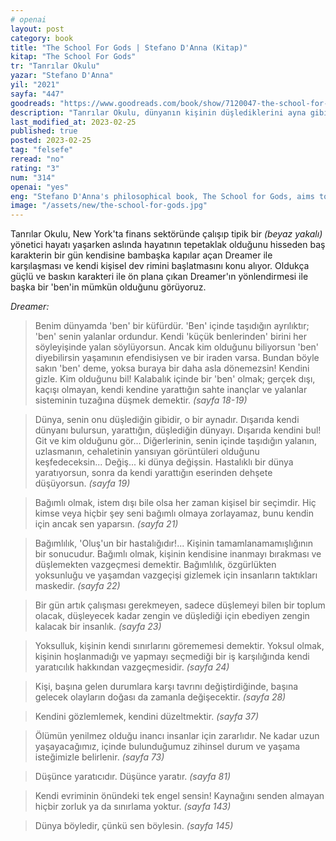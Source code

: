 ```yaml
---
# openai
layout: post
category: book
title: "The School For Gods | Stefano D'Anna (Kitap)"
kitap: "The School For Gods"
tr: "Tanrılar Okulu"
yazar: "Stefano D'Anna"
yil: "2021"
sayfa: "447"
goodreads: "https://www.goodreads.com/book/show/7120047-the-school-for-gods"
description: "Tanrılar Okulu, dünyanın kişinin düşlediklerini ayna gibi yansıttığını anlatıyor. Eğer kişinin bizzat kendisi içinde bulunduğu kırmazsa aynı olayları tekrar tekrar yaşar. Stefano D'Anna, tek çözümün bunun farkına varıp cesaretle sarmalın dışına çıkmak olduğunu Dreamer'in kurduğu cümlelerde tekrar tekrar hatırlatıyor. "
last_modified_at: 2023-02-25
published: true
posted: 2023-02-25
tag: "felsefe"
reread: "no"
rating: "3"
num: "314"
openai: "yes"
eng: "Stefano D'Anna's philosophical book, The School for Gods, aims to lead readers on a spiritual journey toward discovering their own divinity. D'Anna gives people practical insights and tools for personal growth and transformation by combining ancient wisdom with modern psychology."
image: "/assets/new/the-school-for-gods.jpg"
---
```


Tanrılar Okulu, New York'ta finans sektöründe çalışıp tipik bir _(beyaz yakalı)_ yönetici hayatı yaşarken aslında hayatının tepetaklak olduğunu hisseden baş karakterin bir gün kendisine bambaşka kapılar açan Dreamer ile karşılaşması ve kendi kişisel dev rimini başlatmasını konu alıyor. Oldukça güçlü ve baskın karakteri ile ön plana çıkan Dreamer'ın yönlendirmesi ile başka bir 'ben'in mümkün olduğunu görüyoruz.

_Dreamer:_

> Benim dünyamda 'ben' bir küfürdür. 'Ben' içinde taşıdığın ayrılıktır; 'ben' senin yalanlar ordundur. Kendi 'küçük benlerinden' birini her söyleyişinde yalan söylüyorsun.
> Ancak kim olduğunu biliyorsun 'ben' diyebilirsin yaşamının efendisiysen ve bir iraden varsa.
> Bundan böyle sakın 'ben' deme, yoksa buraya bir daha asla dönemezsin! Kendini gizle. Kim olduğunu bil!
> Kalabalık içinde bir 'ben' olmak; gerçek dışı, kaçışı olmayan, kendi kendine yarattığın sahte inançlar ve yalanlar sisteminin tuzağına düşmek demektir. _(sayfa 18-19)_

> Dünya, senin onu düşlediğin gibidir, o bir aynadır. Dışarıda kendi dünyanı bulursun, yarattığın, düşlediğin dünyayı.
> Dışarıda kendini bul! Git ve kim olduğunu gör...
> Diğerlerinin, senin içinde taşıdığın yalanın, uzlasmanın, cehaletinin yansıyan görüntüleri olduğunu keşfedeceksin...
> Değiş... ki dünya değişsin.
> Hastalıklı bir dünya yaratıyorsun, sonra da kendi yarattığın eserinden dehşete düşüyorsun. _(sayfa 19)_

> Bağımlı olmak, istem dışı bile olsa her zaman kişisel bir seçimdir. Hiç kimse veya hiçbir şey seni bağımlı olmaya zorlayamaz, bunu kendin için ancak sen yaparsın. _(sayfa 21)_

> Bağımlılık, 'Oluş'un bir hastalığıdır!... Kişinin tamamlanamamışlığının bir sonucudur. Bağımlı olmak, kişinin kendisine inanmayı bırakması ve düşlemekten vazgeçmesi demektir. Bağımlılık, özgürlükten yoksunluğu ve yaşamdan vazgeçişi gizlemek için insanların taktıkları maskedir. _(sayfa 22)_

> Bir gün artık çalışması gerekmeyen, sadece düşlemeyi bilen bir toplum olacak, düşleyecek kadar zengin ve düşlediği için ebediyen zengin kalacak bir insanlık. _(sayfa 23)_

> Yoksulluk, kişinin kendi sınırlarını görememesi demektir. Yoksul olmak, kişinin hoşlanmadığı ve yapmayı seçmediği bir iş karşılığında kendi yaratıcılık hakkından vazgeçmesidir. _(sayfa 24)_

> Kişi, başına gelen durumlara karşı tavrını değiştirdiğinde, başına gelecek olayların doğası da zamanla değişecektir. _(sayfa 28)_

> Kendini gözlemlemek, kendini düzeltmektir. _(sayfa 37)_

> Ölümün yenilmez olduğu inancı insanlar için zararlıdır. Ne kadar uzun yaşayacağımız, içinde bulunduğumuz zihinsel durum ve yaşama isteğimizle belirlenir. _(sayfa 73)_

> Düşünce yaratıcıdır. Düşünce yaratır. _(sayfa 81)_

> Kendi evriminin önündeki tek engel sensin! Kaynağını senden almayan hiçbir zorluk ya da sınırlama yoktur. _(sayfa 143)_

> Dünya böyledir, çünkü sen böylesin. _(sayfa 145)_
